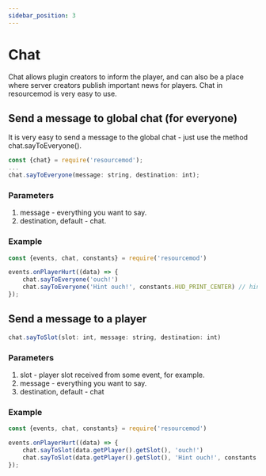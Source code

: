 ```yaml
---
sidebar_position: 3
---
```


# Chat

Chat allows plugin creators to inform the player, and can also be a place where server creators publish important news for players.
Chat in resourcemod is very easy to use.

## Send a message to global chat (for everyone)

It is very easy to send a message to the global chat - just use the method chat.sayToEveryone().
```jsx title="addons/resourcemod/src/server.js"
const {chat} = require('resourcemod');
...
chat.sayToEveryone(message: string, destination: int);
```
### Parameters
1. message - everything you want to say.
2. destination, default - chat.

### Example
```jsx title="addons/resourcemod/src/server.js"
const {events, chat, constants} = require('resourcemod')

events.onPlayerHurt((data) => {
    chat.sayToEveryone('ouch!')
    chat.sayToEveryone('Hint ouch!', constants.HUD_PRINT_CENTER) // hint
});
```

## Send a message to a player

```jsx title="addons/resourcemod/src/server.js"
chat.sayToSlot(slot: int, message: string, destination: int)
```
### Parameters
1. slot - player slot received from some event, for example.
2. message - everything you want to say.
3. destination, default - chat

### Example
```jsx title="addons/resourcemod/src/server.js"
const {events, chat, constants} = require('resourcemod')

events.onPlayerHurt((data) => {
    chat.sayToSlot(data.getPlayer().getSlot(), 'ouch!')
    chat.sayToSlot(data.getPlayer().getSlot(), 'Hint ouch!', constants.HUD_PRINT_CENTER) // hint
});
```